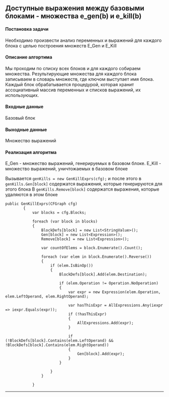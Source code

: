 ## Доступные выражения между базовыми блоками - множества e_gen(b) и e_kill(b)

#### Постановка задачи
Необходимо произвести анализ переменных и выражений для каждого блока с целью
построения множеств E_Gen и E_Kill

#### Описание алгортима
Мы проходим по списку всех блоков и для каждого собираем множества. Результирующие множества для каждого блока записываем в словарь множеств, где ключом выступает имя блока.
Каждый блок обрабатывается процедурой, которая хранит ассоциативный массив переменных и списков выражений, их использующих. 

#### Входные данные
Базовый блок

#### Выходные данные 

Множество выражений

#### Реализация алгоритма
E_Gen - множество выражений, генерируемых в базовом блоке.
E_Kill - множество выражений, уничтожаемых в базовом блоке

Вызывается ```genKills = new GenKillExprs(cfg);```
и после этого в ```genKills.Gen[block]``` содержатся выражения, которые генерируются для этого блока
В ```genKills.Remove[block]``` содержатся выражения, которые удаляются в этом блоке

```
public GenKillExprs(CFGraph cfg)
        {
            var blocks = cfg.Blocks;

            foreach (var block in blocks)
            {
                BlockDefs[block] = new List<StringValue>();
                Gen[block] = new List<Expression>();
                Remove[block] = new List<Expression>();

                var countOfElems = block.Enumerate().Count();

                foreach (var elem in block.Enumerate().Reverse())
                {
                    if (elem.IsBinOp())
                    {
                        BlockDefs[block].Add(elem.Destination);

                        if (elem.Operation != Operation.NoOperation)
                        {
                            var expr = new Expression(elem.Operation, elem.LeftOperand, elem.RightOperand);

                            var hasThisExpr = AllExpressions.Any(iexpr => iexpr.Equals(expr));
                            if (!hasThisExpr)
                            {
                                AllExpressions.Add(expr);
                            }

                            if (!BlockDefs[block].Contains(elem.LeftOperand) && !BlockDefs[block].Contains(elem.RightOperand))
                            {
                                Gen[block].Add(expr);
                            }
                        }

                    }
                }

            }
```
----------


